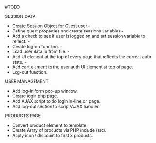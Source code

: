 #TODO

SESSION DATA

- Create Session Object for Guest user -
- Define guest properties and create sessions variables -
- Add a check to see if user is logged on and set session variable to reflect. -
- Create log-on function. -
- Load user data in from file. -
- Add UI element at the top of every page that reflects the current auth state. -
- Add cart element to the user auth UI element at top of page.
- Log-out function.

USER MANAGEMENT

- Add log-in form pop-up window.
- Create login.php page.
- Add AJAX script to do login in-line on page.
- Add log-out section to script/AJAX handler.

PRODUCTS PAGE

- Convert product element to template.
- Create Array of products via PHP include (src).
- Apply icon / discount to first 3 products.
